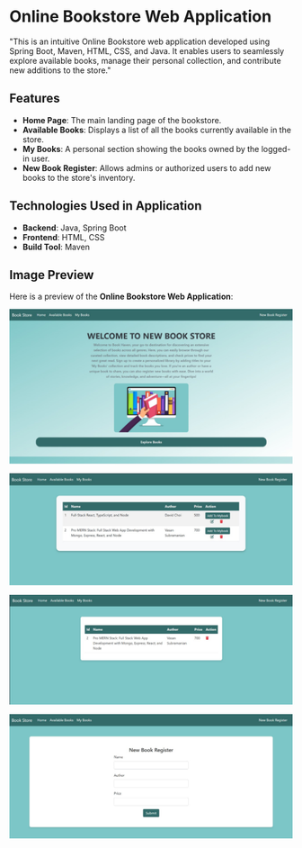 # Online Bookstore Web Application

"This is an intuitive Online Bookstore web application developed using Spring Boot, Maven, HTML, CSS, and Java. It enables users to seamlessly explore available books, manage their personal collection, and contribute new additions to the store."

## Features
- **Home Page**: The main landing page of the bookstore. 
- **Available Books**: Displays a list of all the books currently available in the store.
- **My Books**: A personal section showing the books owned by the logged-in user.
- **New Book Register**: Allows admins or authorized users to add new books to the store's inventory.

## Technologies Used in Application
- **Backend**: Java, Spring Boot
- **Frontend**: HTML, CSS
- **Build Tool**: Maven

## Image Preview
Here is a preview of the **Online Bookstore Web Application**:

![Bookstore Preview 1](src/main/resources/static/images/bookstore%20preview%201.jpg)

![Bookstore Preview 2](src/main/resources/static/images/bookstore%20preview%202.jpg)

![Bookstore Preview 3](src/main/resources/static/images/bookstore%20preview%203.jpg)

![Bookstore Preview 4](src/main/resources/static/images/bookstore%20preview%204.jpg)


